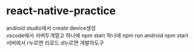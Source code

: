 ﻿# react-native-practice
 android studio에서 create device생성 <br/>
 vscode에서 서버두개열고 하나에 npm start 하나에 npm run android
 npm start 서버에서 r누르면 리로드 d누르면 개발자도구
 
 
